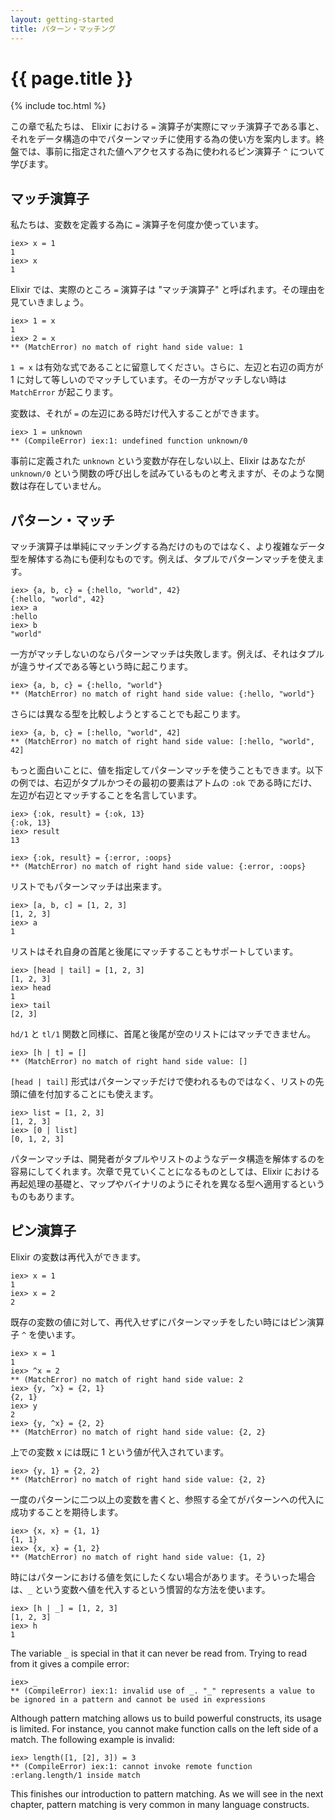 ```yaml
---
layout: getting-started
title: パターン・マッチング
---
```


# {{ page.title }}<span hidden>.</span>

{% include toc.html %}

この章で私たちは、 Elixir における `=` 演算子が実際にマッチ演算子である事と、それをデータ構造の中でパターンマッチに使用する為の使い方を案内します。終盤では、事前に指定された値へアクセスする為に使われるピン演算子 `^` について学びます。

## マッチ演算子

私たちは、変数を定義する為に `=` 演算子を何度か使っています。

```iex
iex> x = 1
1
iex> x
1
```

Elixir では、実際のところ `=` 演算子は "マッチ演算子" と呼ばれます。その理由を見ていきましょう。

```iex
iex> 1 = x
1
iex> 2 = x
** (MatchError) no match of right hand side value: 1
```

`1 = x` は有効な式であることに留意してください。さらに、左辺と右辺の両方が 1 に対して等しいのでマッチしています。その一方がマッチしない時は `MatchError` が起こります。

変数は、それが `=` の左辺にある時だけ代入することができます。

```iex
iex> 1 = unknown
** (CompileError) iex:1: undefined function unknown/0
```

事前に定義された `unknown` という変数が存在しない以上、Elixir はあなたが `unknown/0` という関数の呼び出しを試みているものと考えますが、そのような関数は存在していません。

## パターン・マッチ

マッチ演算子は単純にマッチングする為だけのものではなく、より複雑なデータ型を解体する為にも便利なものです。例えば、タプルでパターンマッチを使えます。

```iex
iex> {a, b, c} = {:hello, "world", 42}
{:hello, "world", 42}
iex> a
:hello
iex> b
"world"
```

一方がマッチしないのならパターンマッチは失敗します。例えば、それはタプルが違うサイズである等という時に起こります。

```iex
iex> {a, b, c} = {:hello, "world"}
** (MatchError) no match of right hand side value: {:hello, "world"}
```

さらには異なる型を比較しようとすることでも起こります。

```iex
iex> {a, b, c} = [:hello, "world", 42]
** (MatchError) no match of right hand side value: [:hello, "world", 42]
```

もっと面白いことに、値を指定してパターンマッチを使うこともできます。以下の例では、右辺がタプルかつその最初の要素はアトムの `:ok` である時にだけ、左辺が右辺とマッチすることを名言しています。

```iex
iex> {:ok, result} = {:ok, 13}
{:ok, 13}
iex> result
13

iex> {:ok, result} = {:error, :oops}
** (MatchError) no match of right hand side value: {:error, :oops}
```

リストでもパターンマッチは出来ます。

```iex
iex> [a, b, c] = [1, 2, 3]
[1, 2, 3]
iex> a
1
```

リストはそれ自身の首尾と後尾にマッチすることもサポートしています。

```iex
iex> [head | tail] = [1, 2, 3]
[1, 2, 3]
iex> head
1
iex> tail
[2, 3]
```

`hd/1` と `tl/1` 関数と同様に、首尾と後尾が空のリストにはマッチできません。

```iex
iex> [h | t] = []
** (MatchError) no match of right hand side value: []
```

`[head | tail]` 形式はパターンマッチだけで使われるものではなく、リストの先頭に値を付加することにも使えます。

```iex
iex> list = [1, 2, 3]
[1, 2, 3]
iex> [0 | list]
[0, 1, 2, 3]
```

パターンマッチは、開発者がタプルやリストのようなデータ構造を解体するのを容易にしてくれます。次章で見ていくことになるものとしては、Elixir における再起処理の基礎と、マップやバイナリのようにそれを異なる型へ適用するというものもあります。

## ピン演算子

Elixir の変数は再代入ができます。

```iex
iex> x = 1
1
iex> x = 2
2
```

既存の変数の値に対して、再代入せずにパターンマッチをしたい時にはピン演算子 `^` を使います。

```iex
iex> x = 1
1
iex> ^x = 2
** (MatchError) no match of right hand side value: 2
iex> {y, ^x} = {2, 1}
{2, 1}
iex> y
2
iex> {y, ^x} = {2, 2}
** (MatchError) no match of right hand side value: {2, 2}
```

上での変数 x には既に 1 という値が代入されています。

```
iex> {y, 1} = {2, 2}
** (MatchError) no match of right hand side value: {2, 2}
```

一度のパターンに二つ以上の変数を書くと、参照する全てがパターンへの代入に成功することを期待します。

```iex
iex> {x, x} = {1, 1}
{1, 1}
iex> {x, x} = {1, 2}
** (MatchError) no match of right hand side value: {1, 2}
```

時にはパターンにおける値を気にしたくない場合があります。そういった場合は、`_` という変数へ値を代入するという慣習的な方法を使います。

```iex
iex> [h | _] = [1, 2, 3]
[1, 2, 3]
iex> h
1
```

The variable `_` is special in that it can never be read from. Trying to read from it gives a compile error:

```iex
iex> _
** (CompileError) iex:1: invalid use of _. "_" represents a value to be ignored in a pattern and cannot be used in expressions
```

Although pattern matching allows us to build powerful constructs, its usage is limited. For instance, you cannot make function calls on the left side of a match. The following example is invalid:

```iex
iex> length([1, [2], 3]) = 3
** (CompileError) iex:1: cannot invoke remote function :erlang.length/1 inside match
```

This finishes our introduction to pattern matching. As we will see in the next chapter, pattern matching is very common in many language constructs.
